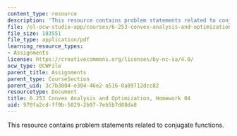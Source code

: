 ```yaml
---
content_type: resource
description: 'This resource contains problem statements related to conjugate functions. '
file: /ol-ocw-studio-app/courses/6-253-convex-analysis-and-optimization-spring-2012/970fa2cdff9b50292b977eb5b7d88da8_MIT6_253S12_hw04.pdf
file_size: 183551
file_type: application/pdf
learning_resource_types:
- Assignments
license: https://creativecommons.org/licenses/by-nc-sa/4.0/
ocw_type: OCWFile
parent_title: Assignments
parent_type: CourseSection
parent_uid: 3c7b3804-e304-46e2-a516-8a89712dcc82
resourcetype: Document
title: 6.253 Convex Analysis and Optimization, Homework 04
uid: 970fa2cd-ff9b-5029-2b97-7eb5b7d88da8
---
```

This resource contains problem statements related to conjugate functions. 